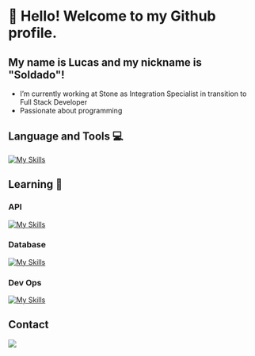 # 👋 Hello! Welcome to my Github profile.
## My name is Lucas and my nickname is "Soldado"!

- I’m currently working at Stone as Integration Specialist in transition to Full Stack Developer
- Passionate about programming
    
## Language and Tools 💻
[![My Skills](https://skillicons.dev/icons?i=js,html,css,ts,tailwind,react)](https://skillicons.dev)

## Learning 🌱
### API
[![My Skills](https://skillicons.dev/icons?i=nodejs,nestjs)](https://skillicons.dev)
### Database
[![My Skills](https://skillicons.dev/icons?i=mysql,mongodb,postgresql,prisma)](https://skillicons.dev)
### Dev Ops
[![My Skills](https://skillicons.dev/icons?i=docker)](https://skillicons.dev)

## Contact
<a href="https://www.linkedin.com/in/lucas-mavila/" target="_blank"><img loading="lazy" src="https://img.shields.io/badge/-LinkedIn-%230077B5?style=for-the-badge&logo=linkedin&logoColor=white" target="_blank"></a>   
